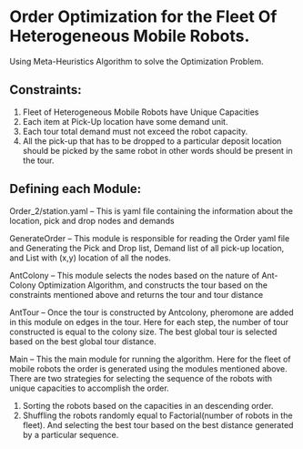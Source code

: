 # Order Optimization for the Fleet Of Heterogeneous Mobile Robots.

Using Meta-Heuristics Algorithm to solve the Optimization Problem. 

## Constraints:

1. Fleet of Heterogeneous Mobile Robots have Unique Capacities
2. Each item at Pick-Up location have some demand unit. 
3. Each tour total demand must not exceed the robot capacity. 
4. All the pick-up that has to be dropped to a particular deposit location should be picked by the same robot in other words should be present in the tour. 


## Defining each Module:

Order_2/station.yaml – This is yaml file containing the information about the location, pick and drop nodes and demands 

GenerateOrder – This module is responsible for reading the Order yaml file and Generating the Pick and Drop list, Demand list of all pick-up location, and List with (x,y) location of all the nodes. 

AntColony – This module selects the nodes based on the nature of Ant-Colony Optimization Algorithm, and constructs the tour based on the constraints mentioned above and returns the tour and tour distance

AntTour – Once the tour is constructed by Antcolony, pheromone are added in this module on edges in the tour. Here for each step, the number of tour constructed is equal to the colony size. The best global tour is selected based on the best global tour distance. 
 
Main – This the main module for running the algorithm. Here for the fleet of mobile robots the order is generated using the modules mentioned above. There are two strategies for selecting the sequence of the robots with unique capacities to accomplish the order. 

1. Sorting the robots based on the capacities in an descending order.
2. Shuffling the robots randomly equal to Factorial(number of robots in the fleet). And selecting the best tour based on the best distance generated by a particular sequence.
